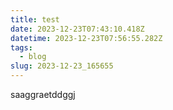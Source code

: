 ```yaml
---
title: test
date: 2023-12-23T07:43:10.418Z
datetime: 2023-12-23T07:56:55.282Z
tags:
  - blog
slug: 2023-12-23_165655
---
```

saaggraetddggj